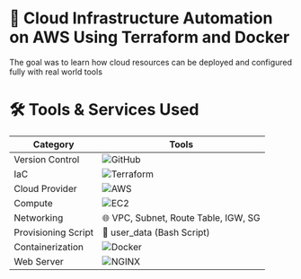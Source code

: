 # 🚀 Cloud Infrastructure Automation on AWS Using Terraform and Docker
The goal was to learn how cloud resources can be deployed and configured fully  with real world tools

# 🛠️ Tools & Services Used
| Category            | Tools |
|---------------------|-------|
| Version Control     | ![GitHub](https://img.shields.io/badge/GitHub-100000?style=for-the-badge&logo=github&logoColor=white) |
| IaC                 | ![Terraform](https://img.shields.io/badge/Terraform-623CE4?style=for-the-badge&logo=terraform&logoColor=white) |
| Cloud Provider      | ![AWS](https://img.shields.io/badge/AWS-232F3E?style=for-the-badge&logo=amazon-aws&logoColor=white) |
| Compute             | ![EC2](https://img.shields.io/badge/EC2-F58536?style=for-the-badge&logo=amazonec2&logoColor=white) |
| Networking          | 🌐 VPC, Subnet, Route Table, IGW, SG |
| Provisioning Script | 📜 user_data (Bash Script) |
| Containerization    | ![Docker](https://img.shields.io/badge/Docker-2496ED?style=for-the-badge&logo=docker&logoColor=white) |
| Web Server          | ![NGINX](https://img.shields.io/badge/NGINX-009639?style=for-the-badge&logo=nginx&logoColor=white) |
